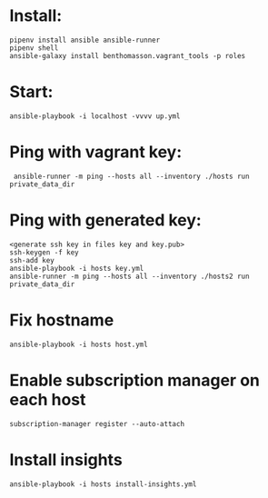 
# Install:

    pipenv install ansible ansible-runner
    pipenv shell
    ansible-galaxy install benthomasson.vagrant_tools -p roles

# Start:

    ansible-playbook -i localhost -vvvv up.yml

# Ping with vagrant key:

     ansible-runner -m ping --hosts all --inventory ./hosts run private_data_dir

# Ping with generated key:

    <generate ssh key in files key and key.pub>
    ssh-keygen -f key
    ssh-add key
    ansible-playbook -i hosts key.yml
    ansible-runner -m ping --hosts all --inventory ./hosts2 run private_data_dir

# Fix hostname
    ansible-playbook -i hosts host.yml

# Enable subscription manager on each host
    subscription-manager register --auto-attach

# Install insights
    ansible-playbook -i hosts install-insights.yml



